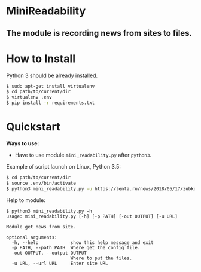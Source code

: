 # MiniReadability

## The module is recording news from sites to files.

# How to Install

Python 3 should be already installed. 

```bash
$ sudo apt-get install virtualenv
$ cd path/to/current/dir
$ virtualenv .env
$ pip install -r requirements.txt 
```

# Quickstart
**Ways to use:**
- Have to use  module `mini_readability.py` after `python3`.


Example of script launch on Linux, Python 3.5:


```bash
$ cd path/to/current/dir
$ source .env/bin/activate
$ python3 mini_readability.py -u https://lenta.ru/news/2018/05/17/zubkov/

```

Help to module:
```
$ python3 mini_readability.py -h
usage: mini_readability.py [-h] [-p PATH] [-out OUTPUT] [-u URL]

Module get news from site.

optional arguments:
  -h, --help            show this help message and exit
  -p PATH, --path PATH  Where get the config file.
  -out OUTPUT, --output OUTPUT
                        Where to put the files.
  -u URL, --url URL     Enter site URL
```
